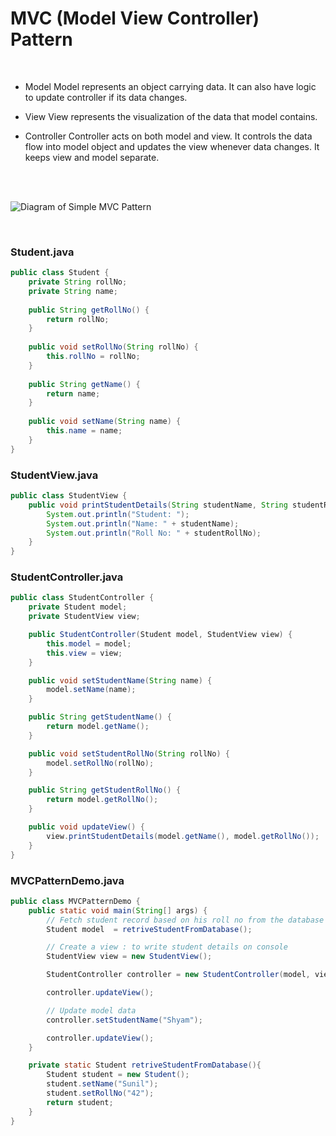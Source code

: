 # MVC (Model View Controller) Pattern

<br />

* Model
Model represents an object carrying data. It can also have logic to update controller if its data changes.

* View
View represents the visualization of the data that model contains.

* Controller
Controller acts on both model and view. It controls the data flow into model object and updates the view whenever data changes. It keeps view and model separate.

<br />
<br />

![Diagram of Simple MVC Pattern](https://www.tutorialspoint.com/design_pattern/images/mvc_pattern_uml_diagram.jpg)

<br />

### Student.java 

```java
public class Student {
	private String rollNo;
	private String name;
   
	public String getRollNo() {
		return rollNo;
	}
   
	public void setRollNo(String rollNo) {
		this.rollNo = rollNo;
	}
   
	public String getName() {
		return name;
	}
   
	public void setName(String name) {
		this.name = name;
	}
}
```

### StudentView.java 

```java
public class StudentView {
	public void printStudentDetails(String studentName, String studentRollNo) {
		System.out.println("Student: ");
		System.out.println("Name: " + studentName);
		System.out.println("Roll No: " + studentRollNo);
	}
}
```

### StudentController.java 

```java
public class StudentController {
	private Student model;
	private StudentView view;

	public StudentController(Student model, StudentView view) {
		this.model = model;
		this.view = view;
	}

	public void setStudentName(String name) {
		model.setName(name);		
	}

	public String getStudentName() {
 		return model.getName();		
	}

	public void setStudentRollNo(String rollNo) {
 		model.setRollNo(rollNo);		
	}

	public String getStudentRollNo() {
		return model.getRollNo();		
	}

	public void updateView() {				
		view.printStudentDetails(model.getName(), model.getRollNo());
	}	
}
```

### MVCPatternDemo.java 

```java
public class MVCPatternDemo {
	public static void main(String[] args) {
		// Fetch student record based on his roll no from the database
		Student model  = retriveStudentFromDatabase();

		// Create a view : to write student details on console
		StudentView view = new StudentView();

		StudentController controller = new StudentController(model, view);

		controller.updateView();

		// Update model data
		controller.setStudentName("Shyam");

		controller.updateView();
	}

	private static Student retriveStudentFromDatabase(){
		Student student = new Student();
 		student.setName("Sunil");
		student.setRollNo("42");
		return student;
	}
}
```
